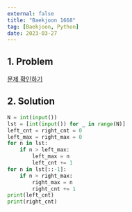 ```yaml
---
external: false
title: "Baekjoon 1668"
tag: [Baekjoon, Python]
date: 2023-03-27
---
```


## 1. Problem

[문제 확인하기](https://www.acmicpc.net/problem/1668)

## 2. Solution

```python
N = int(input())
lst = [int(input()) for _ in range(N)]
left_cnt = right_cnt = 0
left_max = right_max = 0
for n in lst:
    if n > left_max:
        left_max = n
        left_cnt += 1
for n in lst[::-1]:
    if n > right_max:
        right_max = n
        right_cnt += 1
print(left_cnt)
print(right_cnt)
```
